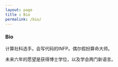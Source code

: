 ```yaml
---
layout: page
title : Bio
permalink: /bio/
---
```


<h3>Bio</h3>

<p>计算社科选手。会写代码的INFP。偶尔假扮算命大师。</p>

<p>未来六年的愿望是获得博士学位，以及学会两门新语言。</p>